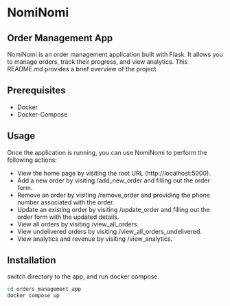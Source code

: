 # NomiNomi
## Order Management App

NomiNomi is an order management application built with Flask. It allows you to manage orders, track their progress, and view analytics. This README.md provides a brief overview of the project.

## Prerequisites

* Docker
* Docker-Compose


## Usage
Once the application is running, you can use NomiNomi to perform the following actions:

- View the home page by visiting the root URL (http://localhost:5000).
- Add a new order by visiting /add_new_order and filling out the order form.
- Remove an order by visiting /remove_order and providing the phone number associated with the order.
- Update an existing order by visiting /update_order and filling out the order form with the updated details.
- View all orders by visiting /view_all_orders.
- View undelivered orders by visiting /view_all_orders_undelivered.
- View analytics and revenue by visiting /view_analytics.


## Installation

switch directory to the app, and run docker compose.

```sh
cd orders_management_app
docker compose up
```

